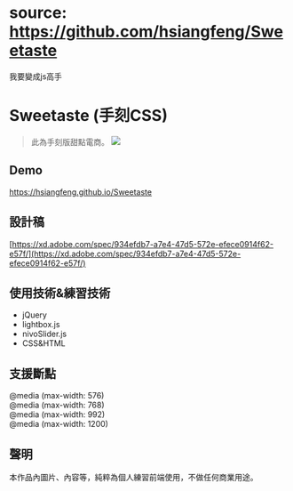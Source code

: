 # source: https://github.com/hsiangfeng/Sweetaste 
我要變成js高手

# Sweetaste (手刻CSS)
> 此為手刻版甜點電商。
![](https://i.imgur.com/zLvcvbp.png)

## Demo
https://hsiangfeng.github.io/Sweetaste

## 設計稿
[https://xd.adobe.com/spec/934efdb7-a7e4-47d5-572e-efece0914f62-e57f/](https://xd.adobe.com/spec/934efdb7-a7e4-47d5-572e-efece0914f62-e57f/)

## 使用技術&練習技術
- jQuery
- lightbox.js
- nivoSlider.js
- CSS&HTML
## 支援斷點
@media (max-width: 576)  
@media (max-width: 768)  
@media (max-width: 992)  
@media (max-width: 1200)  
## 聲明
本作品內圖片、內容等，純粹為個人練習前端使用，不做任何商業用途。
